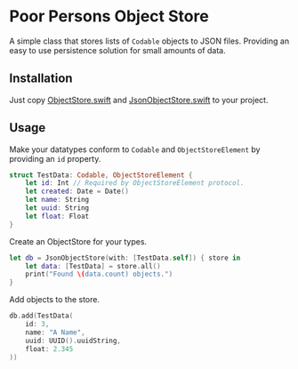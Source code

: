 #  Poor Persons Object Store

A simple class that stores lists of `Codable` objects to JSON files. Providing an easy to use persistence solution for small amounts of data. 

## Installation

Just copy [ObjectStore.swift](ObjectStore.swift) and [JsonObjectStore.swift](JsonObjectStore.swift) to your project.

## Usage

Make your datatypes conform to `Codable` and `ObjectStoreElement` by providing an `id` property.

```swift
struct TestData: Codable, ObjectStoreElement {
    let id: Int // Required by ObjectStoreElement protocol.
    let created: Date = Date()
    let name: String
    let uuid: String
    let float: Float
}
```

Create an ObjectStore for your types.

```swift
let db = JsonObjectStore(with: [TestData.self]) { store in
    let data: [TestData] = store.all()
    print("Found \(data.count) objects.")
}
```

Add objects to the store.

```swift
db.add(TestData(
    id: 3,
    name: "A Name",
    uuid: UUID().uuidString,
    float: 2.345
))
```

